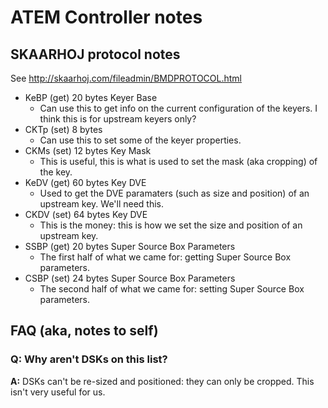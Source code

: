 # ATEM Controller notes

## SKAARHOJ protocol notes

See http://skaarhoj.com/fileadmin/BMDPROTOCOL.html

- KeBP (get) 20 bytes Keyer Base
    - Can use this to get info on the current configuration of the keyers. I think this is for upstream keyers only?
- CKTp (set) 8 bytes
    - Can use this to set some of the keyer properties.
- CKMs (set) 12 bytes Key Mask
    - This is useful, this is what is used to set the mask (aka cropping) of the key.
- KeDV (get) 60 bytes Key DVE
    - Used to get the DVE paramaters (such as size and position) of an upstream key. We'll need this.
- CKDV (set) 64 bytes Key DVE 
    - This is the money: this is how we set the size and position of an upstream key.
- SSBP (get) 20 bytes Super Source Box Parameters
    - The first half of what we came for: getting Super Source Box parameters.
- CSBP (set) 24 bytes Super Source Box Parameters
    - The second half of what we came for: setting Super Source Box parameters.

## FAQ (aka, notes to self)

### Q: Why aren't DSKs on this list?  
**A:** DSKs can't be re-sized and positioned: they can only be cropped. This isn't very useful for us.
